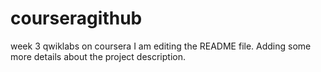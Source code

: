# courseragithub
week 3 qwiklabs on coursera
I am editing the README file. Adding some more details about the project description.
